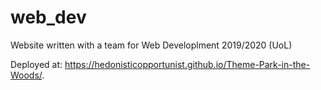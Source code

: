 # web_dev
Website written with a team for Web Developlment 2019/2020 (UoL)

Deployed at: https://hedonisticopportunist.github.io/Theme-Park-in-the-Woods/.
